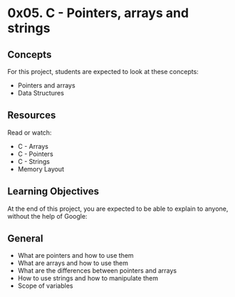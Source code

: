 # 0x05. C - Pointers, arrays and strings

## Concepts

For this project, students are expected to look at these concepts:

* Pointers and arrays
* Data Structures

## Resources

Read or watch:

* C - Arrays
* C - Pointers
* C - Strings
* Memory Layout

## Learning Objectives

At the end of this project, you are expected to be able to explain to anyone, without the help of Google:

## General

* What are pointers and how to use them
* What are arrays and how to use them
* What are the differences between pointers and arrays
* How to use strings and how to manipulate them
* Scope of variables
